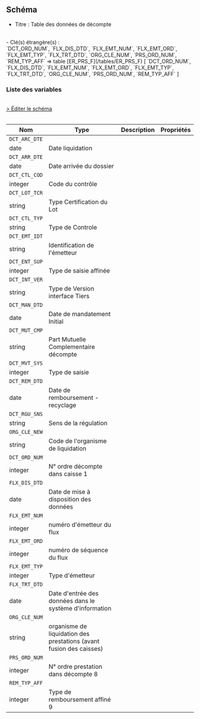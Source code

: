 ## Schéma

- Titre : Table des données de décompte
<br />
- Clé(s) étrangère(s) : <br />
`DCT_ORD_NUM`, `FLX_DIS_DTD`, `FLX_EMT_NUM`, `FLX_EMT_ORD`, `FLX_EMT_TYP`, `FLX_TRT_DTD`, `ORG_CLE_NUM`, `PRS_ORD_NUM`, `REM_TYP_AFF` => table [ER_PRS_F](/tables/ER_PRS_F) [ `DCT_ORD_NUM`, `FLX_DIS_DTD`, `FLX_EMT_NUM`, `FLX_EMT_ORD`, `FLX_EMT_TYP`, `FLX_TRT_DTD`, `ORG_CLE_NUM`, `PRS_ORD_NUM`, `REM_TYP_AFF` ]<br />

### Liste des variables
<br />
<div>
    <a href="https://gitlab.com/healthdatahub/schema-snds/edit/master/schemas/DCIR/ER_DCT_F.json"  
    arget="_blank" rel="noopener noreferrer">> Éditer le schéma</a>
    <OutboundLink />
</div>
<br />

Nom|Type|Description|Propriétés
-|-|-|-
`DCT_ARC_DTE`|
date|Date liquidation||
`DCT_ARR_DTE`|
date|Date arrivée du dossier||
`DCT_CTL_COD`|
integer|Code du contrôle||
`DCT_LOT_TCR`|
string|Type Certification du Lot||
`DCT_CTL_TYP`|
string|Type de Controle||
`DCT_EMT_IDT`|
string|Identification de l&#x27;émetteur||
`DCT_ENT_SUP`|
integer|Type de saisie affinée||
`DCT_INT_VER`|
string|Type de Version interface Tiers||
`DCT_MAN_DTD`|
date|Date de mandatement Initial||
`DCT_MUT_CMP`|
string|Part Mutuelle Complementaire décompte||
`DCT_MVT_SYS`|
integer|Type de saisie||
`DCT_REM_DTD`|
date|Date de remboursement - recyclage||
`DCT_RGU_SNS`|
string|Sens de la régulation||
`ORG_CLE_NEW`|
string|Code de l&#x27;organisme de liquidation||
`DCT_ORD_NUM`|
integer|N° ordre décompte dans caisse                      1||
`FLX_DIS_DTD`|
date|Date de mise à disposition des données||
`FLX_EMT_NUM`|
integer|numéro d&#x27;émetteur du flux||
`FLX_EMT_ORD`|
integer|numéro de séquence du flux||
`FLX_EMT_TYP`|
integer|Type d&#x27;émetteur||
`FLX_TRT_DTD`|
date|Date d&#x27;entrée des données dans le système d&#x27;information||
`ORG_CLE_NUM`|
string|organisme de liquidation des prestations (avant fusion des caisses)||
`PRS_ORD_NUM`|
integer|N° ordre prestation dans décompte                 8||
`REM_TYP_AFF`|
integer|Type de remboursement affiné                                 9||

